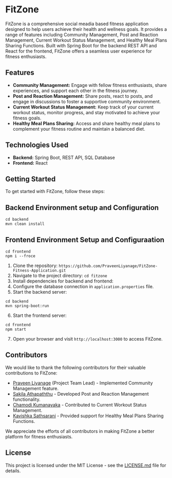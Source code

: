 # FitZone

FitZone is a comprehensive social meadia based fitness application designed to help users achieve their health and wellness goals. It provides a range of features including Community Management, Post and Reaction Management, Current Workout Status Management, and Healthy Meal Plans Sharing Functions. Built with Spring Boot for the backend REST API and React for the frontend, FitZone offers a seamless user experience for fitness enthusiasts.

## Features

- **Community Management:** Engage with fellow fitness enthusiasts, share experiences, and support each other in the fitness journey.
- **Post and Reaction Management:** Share posts, react to posts, and engage in discussions to foster a supportive community environment.
- **Current Workout Status Management:** Keep track of your current workout status, monitor progress, and stay motivated to achieve your fitness goals.
- **Healthy Meal Plans Sharing:** Access and share healthy meal plans to complement your fitness routine and maintain a balanced diet.

## Technologies Used

- **Backend:** Spring Boot, REST API, SQL Database
- **Frontend:** React

## Getting Started

To get started with FitZone, follow these steps:


## Backend Environment setup and Configuration
```
cd backend
mvn clean install
```

## Frontend Environment Setup and Configuraation
```
cd frontend
npm i --froce
```

1. Clone the repository: `https://github.com/PraveenLiyanage/FitZone-Fitness-Application.git`
2. Navigate to the project directory: `cd fitzone`
3. Install dependencies for backend and frontend:
4. Configure the database connection in `application.properties` file.
5. Start the backend server:
```
cd backend
mvn spring-boot:run
```
6. Start the frontend server:
```
cd frontend
npm start
```
7. Open your browser and visit `http://localhost:3000` to access FitZone.

## Contributors

We would like to thank the following contributors for their valuable contributions to FitZone:

- [Praveen Liyanage](https://github.com/PraveenLiyanage) (Project Team Lead) - Implemented Community Management feature.
- [Sakila Athapaththu](https://github.com/sakilaathapaththu) - Developed Post and Reaction Management functionality.
- [Chamodi Kumanayaka](https://github.com/IT21387708CTKUMANAYAKA) - Contributed to Current Workout Status Management.
- [Kavishka Sathsarani](https://github.com/KavishkaBingun) - Provided support for Healthy Meal Plans Sharing Functions.

We appreciate the efforts of all contributors in making FitZone a better platform for fitness enthusiasts.

## License

This project is licensed under the MIT License - see the [LICENSE.md](LICENSE.md) file for details.
